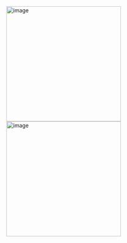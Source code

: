 <img width="300" alt="image" src="https://github.com/user-attachments/assets/36840288-d0cd-4ca6-bcd9-431a927768ad" />
<img width="300" alt="image" src="https://github.com/user-attachments/assets/21d475a6-53d8-4f16-8751-db3dc046f649" />


